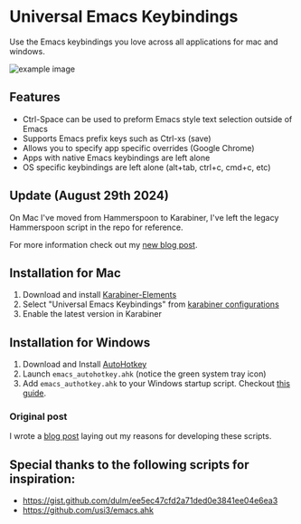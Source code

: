 # Universal Emacs Keybindings

Use the Emacs keybindings you love across all applications for mac and windows. 

![example image](https://i.imgur.com/oTRCHVh.jpg)

## Features

* Ctrl-Space can be used to preform Emacs style text selection outside of Emacs
* Supports Emacs prefix keys such as Ctrl-xs (save)
* Allows you to specify app specific overrides (Google Chrome)
* Apps with native Emacs keybindings are left alone
* OS specific keybindings are left alone (alt+tab, ctrl+c, cmd+c, etc)

## Update (August 29th 2024)

On Mac I've moved from Hammerspoon to Karabiner, I've left the legacy Hammerspoon script in the repo for reference.

For more information check out my [new blog post](https://jwtanner.com/posts/hammerspoon-to-karabiner/).

## Installation for Mac

1. Download and install [Karabiner-Elements](https://karabiner-elements.pqrs.org/)
2. Select "Universal Emacs Keybindings" from [karabiner configurations](https://ke-complex-modifications.pqrs.org/)
3. Enable the latest version in Karabiner

## Installation for Windows

1. Download and Install [AutoHotkey](https://autohotkey.com/)
2. Launch `emacs_autohotkey.ahk` (notice the green system tray icon)
3. Add `emacs_authotkey.ahk` to your Windows startup script. Checkout [this guide](https://www.maketecheasier.com/schedule-autohotkey-startup-windows/).

### Original post

I wrote a [blog post](https://jwtanner.com/posts/emacs-keybindings-to-rule-them-all/) laying out my reasons for developing these scripts.

## Special thanks to the following scripts for inspiration:

* https://gist.github.com/dulm/ee5ec47cfd2a71ded0e3841ee04e6ea3
* https://github.com/usi3/emacs.ahk

